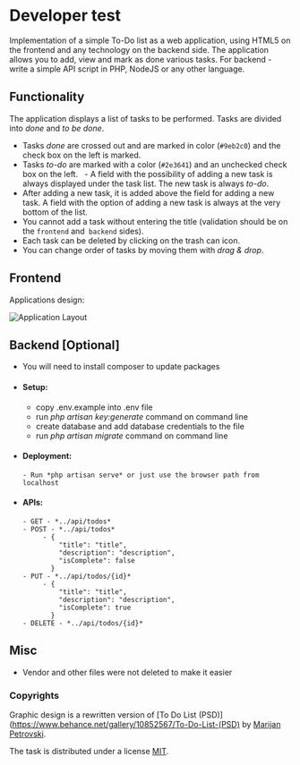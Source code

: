 # Developer test

Implementation of a simple To-Do list as a web application, using HTML5 on the frontend and any technology on the backend side. The application allows you to add, view and mark as done various tasks. For backend - write a simple API script in PHP, NodeJS or any other language. 

## Functionality 
The application displays a list of tasks to be performed. Tasks are divided into *done* and *to be done*.
  - Tasks *done* are crossed out and are marked in color (`#9eb2c0`) and the check box on the left is marked.
  - Tasks *to-do* are marked with a color (`#2e3641`) and an unchecked check box on the left. 
  - A field with the possibility of adding a new task is always displayed under the task list. The new task is always *to-do*.
  - After adding a new task, it is added above the field for adding a new task. A field with the option of adding a new task is always at the very bottom of the list.
  - You cannot add a task without entering the title (validation should be on the `frontend` and` backend` sides).
  - Each task can be deleted by clicking on the trash can icon.
  - You can change order of tasks by moving them with *drag & drop*.
  
## Frontend
Applications design:

![Application Layout](https://raw.githubusercontent.com/qunabu/junior-recruitment-task/master/assets/to-do-list.png) 

  
## Backend [Optional]
 - You will need to install composer to update packages
 - #### Setup: 
      - copy .env.example into .env file
      - run *php artisan key:generate* command on command line
      - create database and add database credentials to the file
      - run *php artisan migrate* command on command line
 - #### Deployment:
       - Run *php artisan serve* or just use the browser path from localhost
 - #### APIs:
       - GET - *../api/todos*
       - POST - *../api/todos*
            - {
                "title": "title",
                "description": "description",
                "isComplete": false
              }
       - PUT - *../api/todos/{id}*
            - {
                "title": "title",
                "description": "description",
                "isComplete": true
              }
       - DELETE - *../api/todos/{id}*
  
## Misc
  - Vendor and other files were not deleted to make it easier
 
### Copyrights

Graphic design is a rewritten version of [To Do List (PSD)](https://www.behance.net/gallery/10852567/To-Do-List-(PSD) by [Marijan Petrovski](https://www.behance.net/psdchat).

The task is distributed under a license [MIT](https://opensource.org/licenses/MIT).
